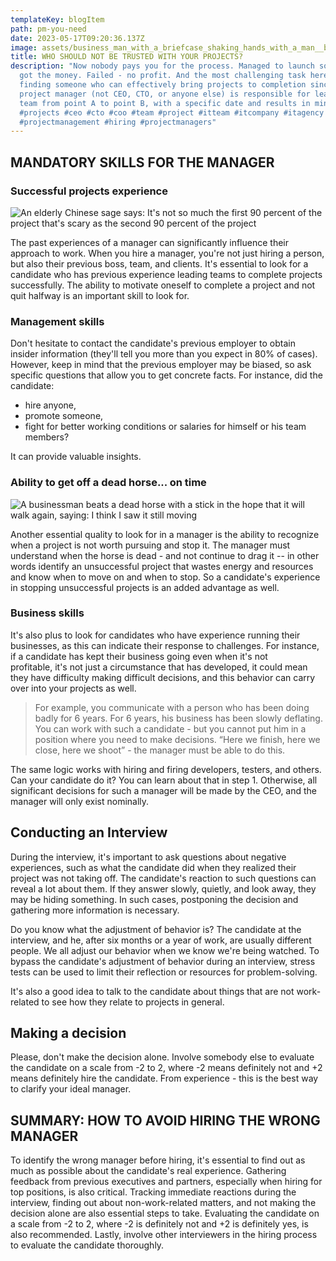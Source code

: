 ```yaml
---
templateKey: blogItem
path: pm-you-need
date: 2023-05-17T09:20:36.137Z
image: assets/business_man_with_a_briefcase_shaking_hands_with_a_man__b49ef7d7-bafa-4d1c-8584-227e52a58bdc.png
title: WHO SHOULD NOT BE TRUSTED WITH YOUR PROJECTS?
description: "Now nobody pays you for the process. Managed to launch something -
  got the money. Failed - no profit. And the most challenging task here is
  finding someone who can effectively bring projects to completion since a
  project manager (not CEO, CTO, or anyone else) is responsible for leading the
  team from point A to point B, with a specific date and results in mind.
  #projects #ceo #cto #coo #team #project #itteam #itcompany #itagency
  #projectmanagement #hiring #projectmanagers"
---
```

<!--StartFragment-->

## MANDATORY SKILLS FOR THE MANAGER

### Successful projects experience

![An elderly Chinese sage says: It's not so much the first 90 percent of the project that's scary as the second 90 percent of the project](https://media.licdn.com/dms/image/D5612AQGT6yHNy6eTHg/article-inline_image-shrink_1000_1488/0/1681204035623?e=1689811200&v=beta&t=MGdIAmD62p-6D6Z0m2FM7OR_I3mG7qHl_ydpX1Efswk)

The past experiences of a manager can significantly influence their approach to work. When you hire a manager, you're not just hiring a person, but also their previous boss, team, and clients. It's essential to look for a candidate who has previous experience leading teams to complete projects successfully. The ability to motivate oneself to complete a project and not quit halfway is an important skill to look for.

### Management skills

Don't hesitate to contact the candidate's previous employer to obtain insider information (they'll tell you more than you expect in 80% of cases). However, keep in mind that the previous employer may be biased, so ask specific questions that allow you to get concrete facts. For instance, did the candidate:

* hire anyone, 
* promote someone, 
* fight for better working conditions or salaries for himself or his team members?

It can provide valuable insights.

### Ability to get off a dead horse... on time

![A businessman  beats a dead horse with a stick in the hope that it will walk again, saying: I think I saw it still moving](https://media.licdn.com/dms/image/D5612AQEgKRDPbYBeXQ/article-inline_image-shrink_1500_2232/0/1681203938440?e=1689811200&v=beta&t=NL5ywfDocS-ojYQY61aVqozBvJMypuvZgqOwB0mlcac)

Another essential quality to look for in a manager is the ability to recognize when a project is not worth pursuing and stop it. The manager must understand when the horse is dead - and not continue to drag it -- in other words identify an unsuccessful project that wastes energy and resources and know when to move on and when to stop. So a candidate's experience in stopping unsuccessful projects is an added advantage as well.

### Business skills

It's also plus to look for candidates who have experience running their businesses, as this can indicate their response to challenges. For instance, if a candidate has kept their business going even when it's not profitable, it's not just a circumstance that has developed, it could mean they have difficulty making difficult decisions, and this behavior can carry over into your projects as well.

> For example, you communicate with a person who has been doing badly for 6 years. For 6 years, his business has been slowly deflating. You can work with such a candidate - but you cannot put him in a position where you need to make decisions. “Here we finish, here we close, here we shoot” - the manager must be able to do this. 

The same logic works with hiring and firing developers, testers, and others. Can your candidate do it? You can learn about that in step 1. Otherwise, all significant decisions for such a manager will be made by the CEO, and the manager will only exist nominally.

## Conducting an Interview

During the interview, it's important to ask questions about negative experiences, such as what the candidate did when they realized their project was not taking off. The candidate's reaction to such questions can reveal a lot about them. If they answer slowly, quietly, and look away, they may be hiding something. In such cases, postponing the decision and gathering more information is necessary.

Do you know what the adjustment of behavior is? The candidate at the interview, and he, after six months or a year of work, are usually different people. We all adjust our behavior when we know we're being watched. To bypass the candidate's adjustment of behavior during an interview, stress tests can be used to limit their reflection or resources for problem-solving. 

It's also a good idea to talk to the candidate about things that are not work-related to see how they relate to projects in general. 

## Making a decision

Please, don't make the decision alone. Involve somebody else to evaluate the candidate on a scale from -2 to 2, where -2 means definitely not and +2 means definitely hire the candidate. From experience - this is the best way to clarify your ideal manager.

## SUMMARY: HOW TO AVOID HIRING THE WRONG MANAGER

To identify the wrong manager before hiring, it's essential to find out as much as possible about the candidate's real experience. Gathering feedback from previous executives and partners, especially when hiring for top positions, is also critical. Tracking immediate reactions during the interview, finding out about non-work-related matters, and not making the decision alone are also essential steps to take. Evaluating the candidate on a scale from -2 to 2, where -2 is definitely not and +2 is definitely yes, is also recommended. Lastly, involve other interviewers in the hiring process to evaluate the candidate thoroughly.

<!--EndFragment-->
